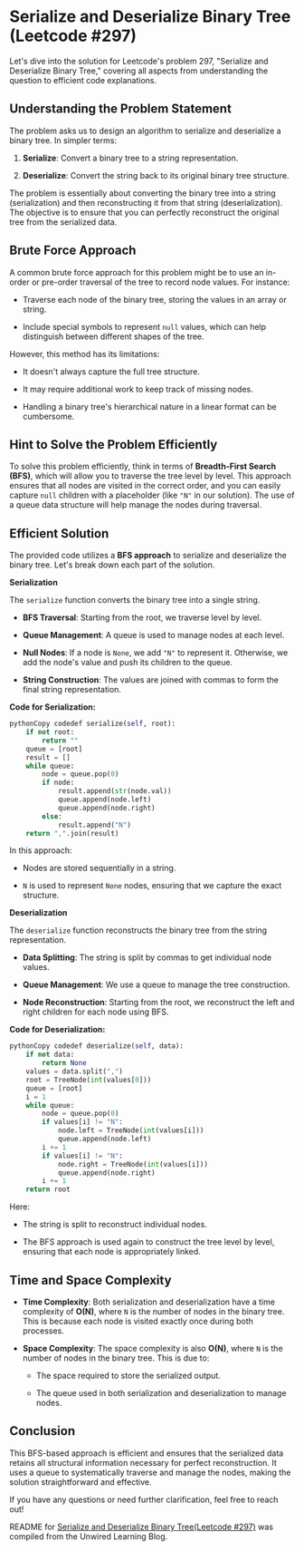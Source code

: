 # Serialize and Deserialize Binary Tree (Leetcode #297)

Let's dive into the solution for Leetcode's problem 297, "Serialize and Deserialize Binary Tree," covering all aspects from understanding the question to efficient code explanations.

## Understanding the Problem Statement

The problem asks us to design an algorithm to serialize and deserialize a binary tree. In simpler terms:

1. **Serialize**: Convert a binary tree to a string representation.
    
2. **Deserialize**: Convert the string back to its original binary tree structure.
    

The problem is essentially about converting the binary tree into a string (serialization) and then reconstructing it from that string (deserialization). The objective is to ensure that you can perfectly reconstruct the original tree from the serialized data.

## Brute Force Approach

A common brute force approach for this problem might be to use an in-order or pre-order traversal of the tree to record node values. For instance:

* Traverse each node of the binary tree, storing the values in an array or string.
    
* Include special symbols to represent `null` values, which can help distinguish between different shapes of the tree.
    

However, this method has its limitations:

* It doesn't always capture the full tree structure.
    
* It may require additional work to keep track of missing nodes.
    
* Handling a binary tree's hierarchical nature in a linear format can be cumbersome.
    

## Hint to Solve the Problem Efficiently

To solve this problem efficiently, think in terms of **Breadth-First Search (BFS)**, which will allow you to traverse the tree level by level. This approach ensures that all nodes are visited in the correct order, and you can easily capture `null` children with a placeholder (like `"N"` in our solution). The use of a queue data structure will help manage the nodes during traversal.

## Efficient Solution

The provided code utilizes a **BFS approach** to serialize and deserialize the binary tree. Let's break down each part of the solution.

**Serialization**

The `serialize` function converts the binary tree into a single string.

* **BFS Traversal**: Starting from the root, we traverse level by level.
    
* **Queue Management**: A queue is used to manage nodes at each level.
    
* **Null Nodes**: If a node is `None`, we add `"N"` to represent it. Otherwise, we add the node's value and push its children to the queue.
    
* **String Construction**: The values are joined with commas to form the final string representation.
    

**Code for Serialization:**

```python
pythonCopy codedef serialize(self, root):
    if not root:
        return ""
    queue = [root]
    result = []
    while queue:
        node = queue.pop(0)
        if node:
            result.append(str(node.val))
            queue.append(node.left)
            queue.append(node.right)
        else:
            result.append("N")
    return ",".join(result)
```

In this approach:

* Nodes are stored sequentially in a string.
    
* `N` is used to represent `None` nodes, ensuring that we capture the exact structure.
    

**Deserialization**

The `deserialize` function reconstructs the binary tree from the string representation.

* **Data Splitting**: The string is split by commas to get individual node values.
    
* **Queue Management**: We use a queue to manage the tree construction.
    
* **Node Reconstruction**: Starting from the root, we reconstruct the left and right children for each node using BFS.
    

**Code for Deserialization:**

```python
pythonCopy codedef deserialize(self, data):
    if not data:
        return None
    values = data.split(",")
    root = TreeNode(int(values[0]))
    queue = [root]
    i = 1
    while queue:
        node = queue.pop(0)
        if values[i] != "N":
            node.left = TreeNode(int(values[i]))
            queue.append(node.left)
        i += 1
        if values[i] != "N":
            node.right = TreeNode(int(values[i]))
            queue.append(node.right)
        i += 1
    return root
```

Here:

* The string is split to reconstruct individual nodes.
    
* The BFS approach is used again to construct the tree level by level, ensuring that each node is appropriately linked.
    

## Time and Space Complexity

* **Time Complexity**: Both serialization and deserialization have a time complexity of **O(N)**, where `N` is the number of nodes in the binary tree. This is because each node is visited exactly once during both processes.
    
* **Space Complexity**: The space complexity is also **O(N)**, where `N` is the number of nodes in the binary tree. This is due to:
    
    * The space required to store the serialized output.
        
    * The queue used in both serialization and deserialization to manage nodes.
        

## Conclusion

This BFS-based approach is efficient and ensures that the serialized data retains all structural information necessary for perfect reconstruction. It uses a queue to systematically traverse and manage the nodes, making the solution straightforward and effective.

If you have any questions or need further clarification, feel free to reach out!


README for [Serialize and Deserialize Binary Tree(Leetcode #297)](https://blog.unwiredlearning.com/serialize-and-deserialize-binary-tree) was compiled from the Unwired Learning Blog.